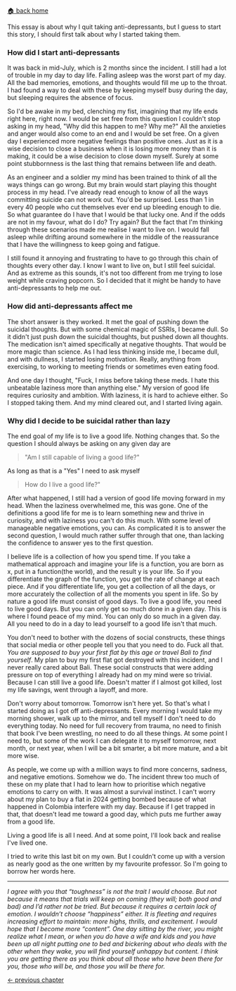 [🏠 back home](/blog?home)

This essay is about why I quit taking anti-depressants, but I guess to start this story, I should first talk about why I started taking them.


### How did I start anti-depressants
It was back in mid-July, which is 2 months since the incident. I still had a lot of trouble in my day to day life. Falling asleep was the worst part of my day. All the bad memories, emotions, and thoughts would fill me up to the throat. I had found a way to deal with these by keeping myself busy during the day, but sleeping requires the absence of focus.

So I'd be awake in my bed, clenching my fist, imagining that my life ends right here, right now. I would be set free from this question I couldn't stop asking in my head, "Why did this happen to me? Why me?" All the anxieties and anger would also come to an end and I would be set free. On a given day I experienced more negative feelings than positive ones. Just as it is a wise decision to close a business when it is losing more money than it is making, it could be a wise decision to close down myself. Surely at some point stubbornness is the last thing that remains between life and death.

As an engineer and a soldier my mind has been trained to think of all the ways things can go wrong. But my brain would start playing this thought process in my head. I've already read enough to know of all the ways committing suicide can not work out. You'd be surprised. Less than 1 in every 40 people who cut themselves ever end up bleeding enough to die. So what guarantee do I have that I would be that lucky one. And if the odds are not in my favour, what do I do? Try again? But the fact that I'm thinking through these scenarios made me realise I want to live on. I would fall asleep while drifting around somewhere in the middle of the reassurance that I have the willingness to keep going and fatigue.

I still found it annoying and frustrating to have to go through this chain of thoughts every other day. I know I want to live on, but I still feel suicidal. And as extreme as this sounds, it's not too different from me trying to lose weight while craving popcorn. So I decided that it might be handy to have anti-depressants to help me out.

### How did anti-depressants affect me
The short answer is they worked. It met the goal of pushing down the suicidal thoughts. But with some chemical magic of SSRIs, I became dull. So it didn't just push down the suicidal thoughts, but pushed down all thoughts. The medication isn't aimed specifically at negative thoughts. That would be more magic than science. As I had less thinking inside me, I became dull, and with dullness, I started losing motivation. Really, anything from exercising, to working to meeting friends or sometimes even eating food.

And one day I thought, "Fuck, I miss before taking these meds. I hate this unbeatable laziness more than anything else." My version of good life requires curiosity and ambition. With laziness, it is hard to achieve either. So I stopped taking them. And my mind cleared out, and I started living again.

### Why did I decide to be suicidal rather than lazy

The end goal of my life is to live a good life. Nothing changes that. So the question I should always be asking on any given day are

> "Am I still capable of living a good life?"

As long as that is a "Yes" I need to ask myself

>How do I live a good life?"

After what happened, I still had a version of good life moving forward in my head. When the laziness overwhelmed me, this was gone. One of the definitions a good life for me is to learn something new and thrive in curiosity, and with laziness you can't do this much. With some level of manageable negative emotions, you can. As complicated it is to answer the second question, I would much rather suffer through that one, than lacking the confidence to answer yes to the first question.

I believe life is a collection of how you spend time. If you take a mathematical approach and imagine your life is a function, you are born as x, put in a function(the world), and the result y is your life. So if you differentiate the graph of the function, you get the rate of change at each piece. And if you differentiate life, you get a collection of all the days, or more accurately the collection of all the moments you spent in life. So by nature a good life must consist of good days. To live a good life, you need to live good days. But you can only get so much done in a given day. This is where I found peace of my mind. You can only do so much in a given day. All you need to do in a day to lead yourself to a good life isn't that much.

You don't need to bother with the dozens of social constructs, these things that social media or other people tell you that you need to do. Fuck all that. *You are supposed to buy your first flat by this age or travel Bali to find yourself*. My plan to buy my first flat got destroyed with this incident, and I never really cared about Bali. These social constructs that were adding pressure on top of everything I already had on my mind were so trivial. Because I can still live a good life. Doesn't matter if I almost got killed, lost my life savings, went through a layoff, and more.

Don't worry about tomorrow. Tomorrow isn't here yet. So that's what I started doing as I got off anti-depressants. Every morning I would take my morning shower, walk up to the mirror, and tell myself I don't need to do everything today. No need for full recovery from trauma, no need to finish that book I've been wrestling, no need to do all these things. At some point I need to, but some of the work I can delegate it to myself tomorrow, next month, or next year, when I will be a bit smarter, a bit more mature, and a bit more wise.

As people, we come up with a million ways to find more concerns, sadness, and negative emotions. Somehow we do. The incident threw too much of these on my plate that I had to learn how to prioritise which negative emotions to carry on with. It was almost a survival instinct. I can't worry about my plan to buy a flat in 2024 getting bombed because of what happened in Colombia interfere with my day. Because if I get trapped in that, that doesn't lead me toward a good day, which puts me further away from a good life.

Living a good life is all I need.
And at some point, I'll look back and realise I've lived one.

I tried to write this last bit on my own. But I couldn't come up with a version as nearly good as the one written by my favourite professor. So I'm going to borrow her words here.

------
*I agree with you that “toughness” is not the trait I would choose. But not because it means that trials will keep on coming (they will; both good and bad) and I’d rather not be tried. But because it requires a certain lack of emotion. I wouldn’t choose “happiness” either. It is fleeting and requires increasing effort to maintain: more highs, thrills, and excitement. I would hope that I become more “content”. One day sitting by the river, you might realize what I mean, or when you do have a wife and kids and you have been up all night putting one to bed and bickering about who deals with the other when they wake, you will find yourself unhappy but content. I think you are getting there as you think about all those who have been there for you, those who will be, and those you will be there for.*



[<- previous chapter](/blog?post=wish)